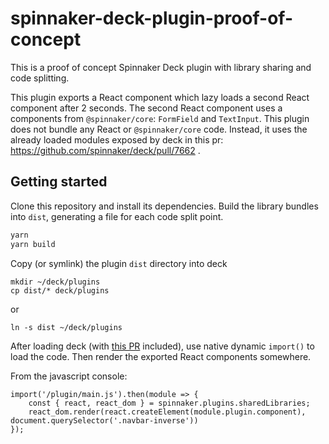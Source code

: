 # spinnaker-deck-plugin-proof-of-concept

This is a proof of concept Spinnaker Deck plugin with library sharing and code splitting.

This plugin exports a React component which lazy loads a second React component after 2 seconds.
The second React component uses a components from `@spinnaker/core`: `FormField` and `TextInput`.
This plugin does not bundle any React or `@spinnaker/core` code.
Instead, it uses the already loaded modules exposed by deck in this pr: https://github.com/spinnaker/deck/pull/7662 .

## Getting started

Clone this repository and install its dependencies.
Build the library bundles into `dist`, generating a file for each code split point.

```bash
yarn
yarn build
```

Copy (or symlink) the plugin `dist` directory into deck
```
mkdir ~/deck/plugins
cp dist/* deck/plugins
```
or
```
ln -s dist ~/deck/plugins
```

After loading deck (with [this PR](https://github.com/spinnaker/deck/pull/7662) included), use native dynamic `import()` to load the code.
Then render the exported React components somewhere.

From the javascript console:
```
import('/plugin/main.js').then(module => {
    const { react, react_dom } = spinnaker.plugins.sharedLibraries;
    react_dom.render(react.createElement(module.plugin.component), document.querySelector('.navbar-inverse'))
});
```

